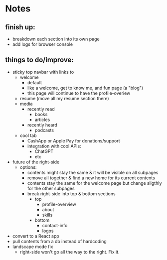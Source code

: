 # Notes

## finish up:
- breakdown each section into its own page
- add logs for browser console

## things to do/improve:
- sticky top navbar with links to
    - welcome
        - default
        - like a welcome, get to know me, and fun page (a "blog")
        - this page will continue to have the profile-overiew
    - resume (move all my resume section there)
    - media
        - recently read
            - books
            - articles
        - recently heard
            - podcasts
    - cool tab
        - CashApp or Apple Pay for donations/support
        - integration with cool APIs:
            - ChatGPT
            - etc
- future of the right-side
    - options:
        - contents might stay the same & it will be visible on all subpages
        - remove all together & find a new home for its current contents
        - contents stay the same for the welcome page but change sligthly for the other subpages
        - break right-side into top & bottom sections
            - top
                - profile-overview
                - about
                - skills
            - bottom
                - contact-info
                - logos
- convert to a React app
- pull contents from a db instead of hardcoding
- landscape mode fix
    - right-side won't go all the way to the right. Fix it.